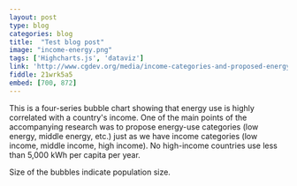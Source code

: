```yaml
---
layout: post
type: blog
categories: blog
title:  "Test blog post"
image: "income-energy.png"
tags: ['Highcharts.js', 'dataviz']
link: 'http://www.cgdev.org/media/income-categories-and-proposed-energy-categories'
fiddle: 21wrk5a5
embed: [700, 872]
---
```


This is a four-series bubble chart showing that energy use is highly correlated with a country's income. One of the main points of the accompanying research was to propose energy-use categories (low energy, middle energy, etc.) just as we have income categories  (low income, middle income, high income). No high-income countries use less than 5,000 kWh per capita per year.

Size of the bubbles indicate population size.
